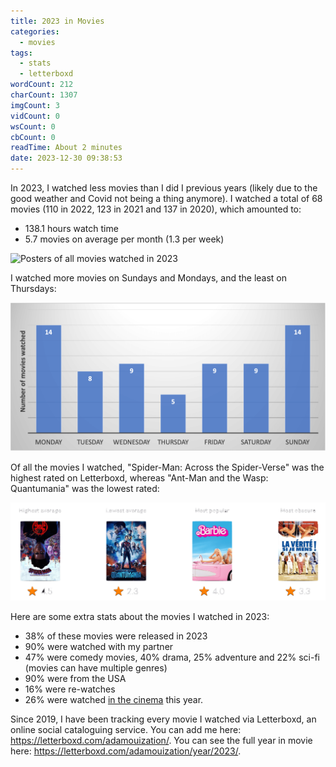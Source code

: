 ```yaml
---
title: 2023 in Movies
categories:
  - movies
tags:
  - stats
  - letterboxd
wordCount: 212
charCount: 1307
imgCount: 3
vidCount: 0
wsCount: 0
cbCount: 0
readTime: About 2 minutes
date: 2023-12-30 09:38:53
---
```


In 2023, I watched less movies than I did I previous years (likely due to the good weather and Covid not being a thing anymore). I watched a total of 68 movies (110 in 2022, 123 in 2021 and 137 in 2020), which amounted to:
* 138.1 hours watch time
* 5.7 movies on average per month (1.3 per week)

![Posters of all movies watched in 2023](./Year-2023-In-Movies/all_movie_posters.png)

<!--more-->

I watched more movies on Sundays and Mondays, and the least on Thursdays:

![Histogram showing numbers of movies watched on different weekdays.](./Year-2023-In-Movies/histogram_weekdays.png)

Of all the movies I watched, "Spider-Man: Across the Spider-Verse" was the highest rated on Letterboxd, whereas "Ant-Man and the Wasp: Quantumania" was the lowest rated:

![Posters of all movies watched in 2023](./Year-2023-In-Movies/high_and_lows.png)

Here are some extra stats about the movies I watched in 2023:
* 38% of these movies were released in 2023
* 90% were watched with my partner
* 47% were comedy movies, 40% drama, 25% adventure and 22% sci-fi (movies can have multiple genres)
* 90% were from the USA
* 16% were re-watches
* 26% were watched [in the cinema](https://letterboxd.com/adamouization/list/my-2023-cinema-viewings/) this year.

Since 2019, I have been tracking every movie I watched via Letterboxd, an online social cataloguing service. You can add me here: https://letterboxd.com/adamouization/. You can see the full year in movie here: https://letterboxd.com/adamouization/year/2023/. 